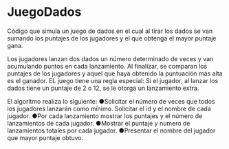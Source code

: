 # JuegoDados
Código que simula un juego de dados en el cual al tirar los dados se van sumando los puntajes de los jugadores 
y el que obtenga el mayor puntaje gana.

Los jugadores lanzan dos dados un número determinado de veces y van acumulando
puntos en cada lanzamiento. Al finalizar, se comparan los puntajes de los jugadores y aquel
que haya obtenido la puntuación más alta es el ganador.
EL juego tiene una regla especial: Si el jugador, al lanzar los dados tiene un puntaje de 2 o
12, se le otorga un lanzamiento extra.

El algoritmo realiza lo siguiente:
●Solicitar el número de veces que todos los jugadores lanzarán como mínimo. Solicitar el id
y el nombre de cada jugador. 
●Por cada lanzamiento mostrar los puntajes y el número de lanzamientos de cada jugador.
●Mostrar el puntaje y numero de lanzamientos totales por cada jugador.
●Presentar el nombre del jugador que mayor puntaje obtuvo.
